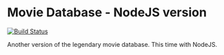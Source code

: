 # Movie Database - NodeJS version

[![Build Status](https://travis-ci.org/[mlex]/[movie-database-node].png)](https://travis-ci.org/[mlex]/[movie-database-node])

Another version of the legendary movie database. This time with NodeJS.
